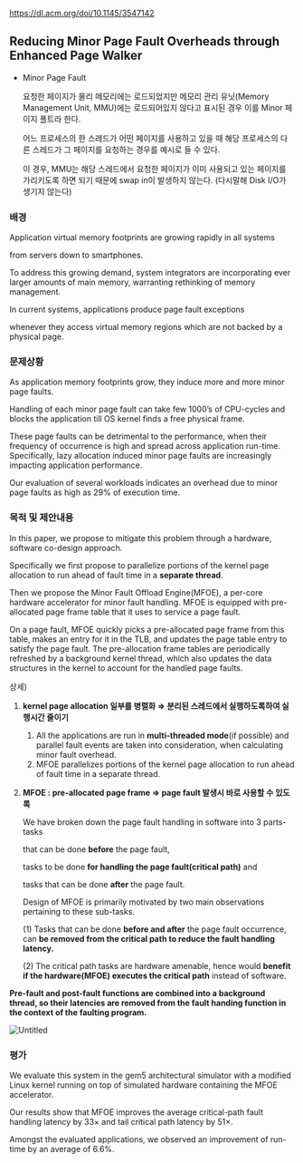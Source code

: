 https://dl.acm.org/doi/10.1145/3547142

## Reducing Minor Page Fault Overheads through Enhanced Page Walker

- Minor Page Fault
    
    요청한 페이지가 물리 메모리에는 로드되었지만 메모리 관리 유닛(Memory Management Unit, MMU)에는 로드되어있지 않다고 표시된 경우 이를 Minor 페이지 폴트라 한다.  
    
    어느 프로세스의 한 스레드가 어떤 페이지를 사용하고 있을 때 해당 프로세스의 다른 스레드가 그 페이지를 요청하는 경우를 예시로 들 수 있다.
    
    이 경우, MMU는 해당 스레드에서 요청한 페이지가 이미 사용되고 있는 페이지를 가리키도록 하면 되기 때문에 swap in이 발생하지 않는다. (다시말해 Disk I/O가 생기지 않는다)
    

### 배경

Application virtual memory footprints are growing rapidly in all systems 

from servers down to smartphones.

To address this growing demand, system integrators are incorporating ever larger amounts of main memory, warranting rethinking of memory management. 

In current systems, applications produce page fault exceptions 

whenever they access virtual memory regions which are not backed by a physical page. 

### 문제상황

As application memory footprints grow, they induce more and more minor page faults. 

Handling of each minor page fault can take few 1000’s of CPU-cycles and blocks the application till OS kernel finds a free physical frame. 

These page faults can be detrimental to the performance, when their frequency of occurrence is high and spread across application run-time. Specifically, lazy allocation induced minor page faults are increasingly impacting application performance. 

Our evaluation of several workloads indicates an overhead due to minor page faults
as high as 29% of execution time.

### 목적 및 제안내용

In this paper, we propose to mitigate this problem through a hardware, software co-design approach.

Specifically we first propose to parallelize portions of the kernel page allocation to run ahead of fault time in a **separate thread**. 

Then we propose the Minor Fault Offload Engine(MFOE), a per-core hardware accelerator for
minor fault handling. MFOE is equipped with pre-allocated page frame table that it uses to service a page fault. 

On a page fault, MFOE quickly picks a pre-allocated page frame from this table, makes an entry for it
in the TLB, and updates the page table entry to satisfy the page fault. The pre-allocation frame tables are periodically refreshed by a background kernel thread, which also updates the data structures in the kernel to account for the handled page faults. 

상세)

1. **kernel page allocation 일부를 병렬화 ⇒ 분리된 스레드에서 실행하도록하여 실행시간 줄이기**
    1. All the applications are run in **multi-threaded mode**(if possible) and parallel fault
    events are taken into consideration, when calculating minor fault overhead.
    2. MFOE parallelizes portions of the kernel page allocation to run ahead of fault time in a separate thread.
2. **MFOE : pre-allocated page frame ⇒ page fault 발생시 바로 사용할 수 있도록**
    
    We have broken down the page fault handling in software into 3 parts- tasks 
    
    that can be done **before** the page fault, 
    
    tasks to be done **for handling the page fault(critical path)** and 
    
    tasks that can be done **after** the page fault. 
    
    Design of MFOE is primarily motivated by two main observations pertaining to these sub-tasks.
    
    (1) Tasks that can be done **before and after** the page fault occurrence, can **be removed from the critical path to reduce the fault handling latency.** 
    
    (2) The critical path tasks are hardware amenable, hence would **benefit if the hardware(MFOE) executes the critical path** instead of software.
    

**Pre-fault and post-fault functions are combined into a background thread, so their latencies are removed from the fault handing function in the context of the faulting program.**

![Untitled](https://s3-us-west-2.amazonaws.com/secure.notion-static.com/fb2f04bf-83b8-4ac8-b60a-e4b127fb0442/Untitled.png)

### 평가

We evaluate this system in the gem5 architectural simulator with a modified Linux kernel running on top of simulated hardware containing the MFOE accelerator. 

Our results show that MFOE improves the average critical-path fault handling latency by 33× and tail critical path latency by 51×. 

Amongst the evaluated applications, we observed an improvement of run-time by an average of 6.6%.
